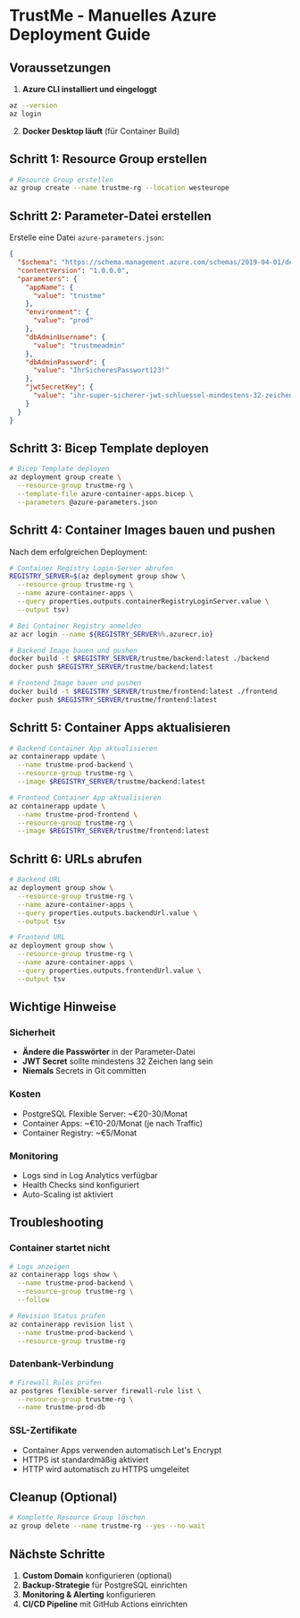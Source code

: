 # TrustMe - Manuelles Azure Deployment Guide

## Voraussetzungen

1. **Azure CLI installiert und eingeloggt**
```bash
az --version
az login
```

2. **Docker Desktop läuft** (für Container Build)

## Schritt 1: Resource Group erstellen

```bash
# Resource Group erstellen
az group create --name trustme-rg --location westeurope
```

## Schritt 2: Parameter-Datei erstellen

Erstelle eine Datei `azure-parameters.json`:

```json
{
  "$schema": "https://schema.management.azure.com/schemas/2019-04-01/deploymentParameters.json#",
  "contentVersion": "1.0.0.0",
  "parameters": {
    "appName": {
      "value": "trustme"
    },
    "environment": {
      "value": "prod"
    },
    "dbAdminUsername": {
      "value": "trustmeadmin"
    },
    "dbAdminPassword": {
      "value": "IhrSicheresPasswort123!"
    },
    "jwtSecretKey": {
      "value": "ihr-super-sicherer-jwt-schluessel-mindestens-32-zeichen-lang"
    }
  }
}
```

## Schritt 3: Bicep Template deployen

```bash
# Bicep Template deployen
az deployment group create \
  --resource-group trustme-rg \
  --template-file azure-container-apps.bicep \
  --parameters @azure-parameters.json
```

## Schritt 4: Container Images bauen und pushen

Nach dem erfolgreichen Deployment:

```bash
# Container Registry Login-Server abrufen
REGISTRY_SERVER=$(az deployment group show \
  --resource-group trustme-rg \
  --name azure-container-apps \
  --query properties.outputs.containerRegistryLoginServer.value \
  --output tsv)

# Bei Container Registry anmelden
az acr login --name ${REGISTRY_SERVER%%.azurecr.io}

# Backend Image bauen und pushen
docker build -t $REGISTRY_SERVER/trustme/backend:latest ./backend
docker push $REGISTRY_SERVER/trustme/backend:latest

# Frontend Image bauen und pushen  
docker build -t $REGISTRY_SERVER/trustme/frontend:latest ./frontend
docker push $REGISTRY_SERVER/trustme/frontend:latest
```

## Schritt 5: Container Apps aktualisieren

```bash
# Backend Container App aktualisieren
az containerapp update \
  --name trustme-prod-backend \
  --resource-group trustme-rg \
  --image $REGISTRY_SERVER/trustme/backend:latest

# Frontend Container App aktualisieren
az containerapp update \
  --name trustme-prod-frontend \
  --resource-group trustme-rg \
  --image $REGISTRY_SERVER/trustme/frontend:latest
```

## Schritt 6: URLs abrufen

```bash
# Backend URL
az deployment group show \
  --resource-group trustme-rg \
  --name azure-container-apps \
  --query properties.outputs.backendUrl.value \
  --output tsv

# Frontend URL
az deployment group show \
  --resource-group trustme-rg \
  --name azure-container-apps \
  --query properties.outputs.frontendUrl.value \
  --output tsv
```

## Wichtige Hinweise

### Sicherheit
- **Ändere die Passwörter** in der Parameter-Datei
- **JWT Secret** sollte mindestens 32 Zeichen lang sein
- **Niemals** Secrets in Git committen

### Kosten
- PostgreSQL Flexible Server: ~€20-30/Monat
- Container Apps: ~€10-20/Monat (je nach Traffic)
- Container Registry: ~€5/Monat

### Monitoring
- Logs sind in Log Analytics verfügbar
- Health Checks sind konfiguriert
- Auto-Scaling ist aktiviert

## Troubleshooting

### Container startet nicht
```bash
# Logs anzeigen
az containerapp logs show \
  --name trustme-prod-backend \
  --resource-group trustme-rg \
  --follow

# Revision Status prüfen
az containerapp revision list \
  --name trustme-prod-backend \
  --resource-group trustme-rg
```

### Datenbank-Verbindung
```bash
# Firewall Rules prüfen
az postgres flexible-server firewall-rule list \
  --resource-group trustme-rg \
  --name trustme-prod-db
```

### SSL-Zertifikate
- Container Apps verwenden automatisch Let's Encrypt
- HTTPS ist standardmäßig aktiviert
- HTTP wird automatisch zu HTTPS umgeleitet

## Cleanup (Optional)

```bash
# Komplette Resource Group löschen
az group delete --name trustme-rg --yes --no-wait
```

## Nächste Schritte

1. **Custom Domain** konfigurieren (optional)
2. **Backup-Strategie** für PostgreSQL einrichten
3. **Monitoring & Alerting** konfigurieren
4. **CI/CD Pipeline** mit GitHub Actions einrichten
